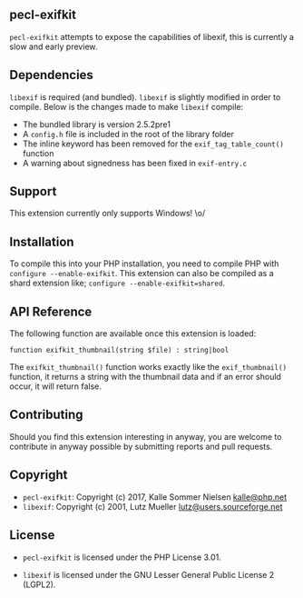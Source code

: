 ## pecl-exifkit

`pecl-exifkit` attempts to expose the capabilities of libexif, this is currently a slow and early preview.

## Dependencies

`libexif` is required (and bundled). `libexif` is slightly modified in order to compile. Below is the changes made to make `libexif` compile:

 * The bundled library is version 2.5.2pre1
 * A `config.h` file is included in the root of the library folder
 * The inline keyword has been removed for the `exif_tag_table_count()` function
 * A warning about signedness has been fixed in `exif-entry.c`

## Support

This extension currently only supports Windows! \o/

## Installation

To compile this into your PHP installation, you need to compile PHP with `configure --enable-exifkit`. This extension can also be compiled as a shard extension like; `configure --enable-exifkit=shared`.

## API Reference

The following function are available once this extension is loaded:

```
function exifkit_thumbnail(string $file) : string|bool
```

The `exifkit_thumbnail()` function works exactly like the `exif_thumbnail()` function, it returns a string with the thumbnail data and if an error should occur, it will return false. 

## Contributing

Should you find this extension interesting in anyway, you are welcome to contribute in anyway possible by submitting reports and pull requests.

## Copyright

 * `pecl-exifkit`: Copyright (c) 2017, Kalle Sommer Nielsen <kalle@php.net>
 * `libexif`: Copyright (c) 2001, Lutz Mueller <lutz@users.sourceforge.net>

## License

 * `pecl-exifkit` is licensed under the PHP License 3.01.

 * `libexif` is licensed under the GNU Lesser General Public License 2 (LGPL2).
